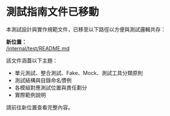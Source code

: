 # 測試指南文件已移動

本測試設計與實作規範文件，已移至以下路徑以方便與測試邏輯共存：

**新位置：**  
[/internal/test/README.md](/internal/test/README.md)

該文件涵蓋以下主題：

- 單元測試、整合測試、Fake、Mock、測試工具分類原則
- 測試結構與目錄命名慣例
- 各模組對應測試位置與責任劃分
- 實際範例說明

請前往新位置查看完整內容。
